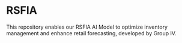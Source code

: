 # RSFIA
This repository enables our RSFIA AI Model to optimize inventory management and enhance retail forecasting, developed by Group IV.
